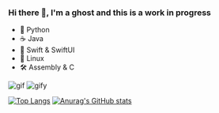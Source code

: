 ### Hi there 👋, I'm a ghost and this is a work in progress 
 
- 🐍 Python
- ☕ Java
- 🍎 Swift & SwiftUI
- 🐧 Linux
- 🛠️ Assembly & C

 
![gif](https://user-images.githubusercontent.com/40215587/185257669-ea0c0fa0-46d8-451f-9b75-ce64c6c628a7.gif)
![gify](https://user-images.githubusercontent.com/40215587/185257721-3df43629-1832-4bd1-82ff-14370e55c497.gif)














<!--
**antidotee/antidotee** is a ✨ _special_ ✨ repository because its `README.md` (this file) appears on your GitHub profile.

Here are some ideas to get you started:

- 🔭 I’m currently working on ...
- 🌱 I’m currently learning ...
- 👯 I’m looking to collaborate on ...
- 🤔 I’m looking for help with ...
- 💬 Ask me about ...
- 📫 How to reach me: ...
- ⚡ Fun fact: ...
-->
[![Top Langs](https://github-readme-stats.vercel.app/api/top-langs/?username=antidotee&theme=tokyonight)](https://github.com/anuraghazra/github-readme-stats)
[![Anurag's GitHub stats](https://github-readme-stats.vercel.app/api?username=antidotee&count_private=trueshow_icons=true&theme=tokyonight)](https://github.com/anuraghazra/github-readme-stats)



